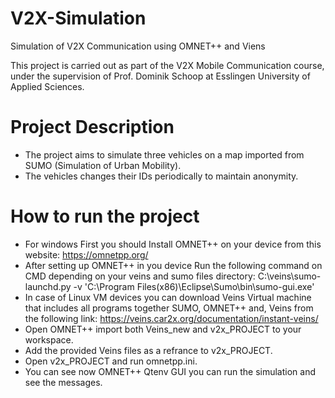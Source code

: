 # V2X-Simulation
Simulation of V2X Communication using OMNET++ and Viens

This project is carried out as part of the V2X Mobile Communication course, under the supervision of Prof. Dominik Schoop at Esslingen University of Applied Sciences.

# Project Description 
- The project aims to simulate three vehicles on a map imported from SUMO (Simulation of Urban Mobility).
- The vehicles changes their IDs periodically to maintain anonymity.

# How to run the project
- For windows First you should Install OMNET++ on your device from this website: https://omnetpp.org/
- After setting up OMNET++ in you device Run the following command on CMD depending on your veins and sumo files directory: C:\veins\sumo-launchd.py -v 'C:\Program Files(x86)\Eclipse\Sumo\bin\sumo-gui.exe' 
- In case of Linux VM devices you can download Veins Virtual machine that includes all programs together SUMO, OMNET++ and, Veins from the following link: https://veins.car2x.org/documentation/instant-veins/
- Open OMNET++ import both Veins_new and v2x_PROJECT to your workspace.
- Add the provided Veins files as a refrance to v2x_PROJECT.
- Open v2x_PROJECT and run omnetpp.ini.
- You can see now OMNET++ Qtenv GUI you can run the simulation and see the messages.


